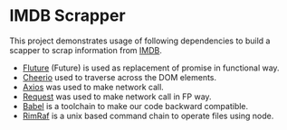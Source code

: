 # IMDB Scrapper

This project demonstrates usage of following dependencies to build a scapper to scrap information from [IMDB](https://www.imdb.com/?ref_=nv_home).

- [Fluture](https://github.com/fluture-js/Fluture) (Future) is used as replacement of promise in functional way.
- [Cheerio]("https://github.com/cheeriojs/cheerio) used to traverse across the DOM elements.
- [Axios](https://github.com/axios/axios) was used to make network call.
- [Request](https://github.com/request/request) was used to make network call in FP way.
- [Babel](https://github.com/babel/babel) is a toolchain to make our code backward compatible.
- [RimRaf](https://github.com/isaacs/rimraf) is a unix based command chain to operate files using node.
